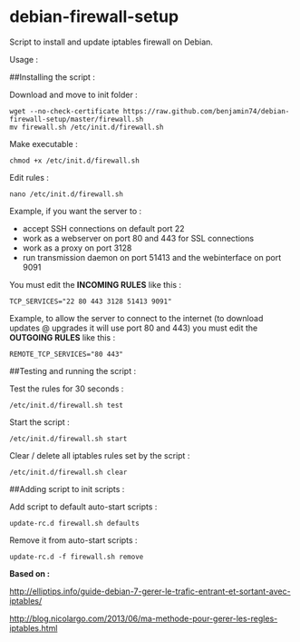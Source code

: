 debian-firewall-setup
=====================

Script to install and update iptables firewall on Debian.

Usage :

##Installing the script :

Download and move to init folder :

    wget --no-check-certificate https://raw.github.com/benjamin74/debian-firewall-setup/master/firewall.sh
    mv firewall.sh /etc/init.d/firewall.sh
  
Make executable :

    chmod +x /etc/init.d/firewall.sh
  
Edit rules :

    nano /etc/init.d/firewall.sh
    
Example, if you want the server to :

- accept SSH connections on default port 22
- work as a webserver on port 80 and 443 for SSL connections
- work as a proxy on port 3128
- run transmission daemon on port 51413 and the webinterface on port 9091

You must edit the **INCOMING RULES** like this :

    TCP_SERVICES="22 80 443 3128 51413 9091"
    
Example, to allow the server to connect to the internet (to download updates @ upgrades it will use port 80 and 443) you must edit the **OUTGOING RULES** like this :

    REMOTE_TCP_SERVICES="80 443"

##Testing and running the script :
  
Test the rules for 30 seconds :

    /etc/init.d/firewall.sh test

Start the script :

    /etc/init.d/firewall.sh start

Clear / delete all iptables rules set by the script :

    /etc/init.d/firewall.sh clear
    
##Adding script to init scripts :

Add script to default auto-start scripts :

    update-rc.d firewall.sh defaults

Remove it from auto-start scripts :

    update-rc.d -f firewall.sh remove

**Based on :**

http://elliptips.info/guide-debian-7-gerer-le-trafic-entrant-et-sortant-avec-iptables/

http://blog.nicolargo.com/2013/06/ma-methode-pour-gerer-les-regles-iptables.html
